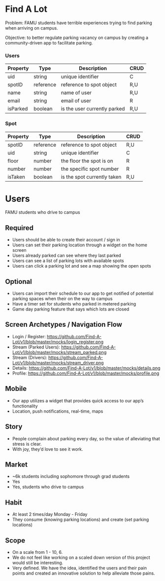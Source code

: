 # Find A Lot
Problem: FAMU students have terrible experiences trying to find parking when  arriving on campus.

Objective: to better regulate parking vacancy on campus by creating a community-driven app to facilitate parking. 


### Users
Property|Type|Description|CRUD
---|---|---|---|
uid|string|unique identifier|C
spotID|reference|reference to spot object|R,U
name|string|name of user|R,U
email|string|email of user|R
isParked|boolean|is the user currently parked|R,U


### Spot
Property|Type|Description|CRUD
---|---|---|---|
spotID|reference|reference to spot object|R,U
uid|string|unique identifier|C
floor|number|the floor the spot is on|R
number|number|the specific spot number|R
isTaken|boolean|is the spot currently taken|R,U


# Users
FAMU students who drive to campus
## Required
- Users should be able to create their  account / sign in
- Users can set their parking location through a widget on the home screen
- Users already parked can see where they last parked 
- Users can see a list of parking lots with available spots
- Users can click a parking lot and see a map showing the open spots

## Optional
- Users can import their schedule to our app to get notified of potential parking spaces when their on the way to campus
- Have a timer set for students who parked in metered parking
- Game day parking feature that says which lots are closed

## Screen Archetypes / Navigation Flow
- Login / Register: https://github.com/Find-A-Lot/v1/blob/master/mocks/login_register.png
- Stream (Parked Users): https://github.com/Find-A-Lot/v1/blob/master/mocks/stream_parked.png
- Stream (Drivers): https://github.com/Find-A-Lot/v1/blob/master/mocks/stream_driver.png
- Details: https://github.com/Find-A-Lot/v1/blob/master/mocks/details.png
- Profile: https://github.com/Find-A-Lot/v1/blob/master/mocks/profile.png

## Mobile
- Our app utilizes a widget that provides quick access to our app’s functionality
- Location, push notifications, real-time, maps

## Story
- People complain about parking every day, so the value of alleviating that stress is clear.
- With joy, they’d love to see it work.

## Market
- ~6k students including sophomore through grad students
- Yes
- Yes, students who drive to campus

## Habit
- At least 2 times/day Monday - Friday
- They consume (knowing parking locations) and create (set parking locations)

## Scope
- On a scale from 1 - 10, 6.
- We do not feel like working on a scaled down version of this project would still be interesting.
- Very defined. We have the idea, identified the users and their pain points and created an innovative solution to help alleviate those pains. 
